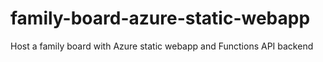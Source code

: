 # family-board-azure-static-webapp
Host a family board with Azure static webapp and Functions API backend
